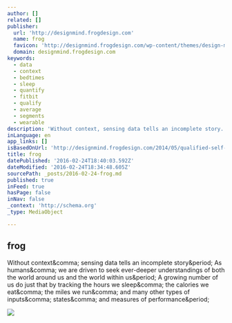 ```yaml
---
author: []
related: []
publisher:
  url: 'http://designmind.frogdesign.com'
  name: frog
  favicon: 'http://designmind.frogdesign.com/wp-content/themes/design-mind-4/static/icons/favicon.ico'
  domain: designmind.frogdesign.com
keywords:
  - data
  - context
  - bedtimes
  - sleep
  - quantify
  - fitbit
  - qualify
  - average
  - segments
  - wearable
description: 'Without context, sensing data tells an incomplete story. As humans, we are driven to seek ever-deeper understandings of both the world around us and the world within us. A growing number of us do just that by tracking the hours we sleep, the calories we eat, the miles we run, and many other types of inputs, states, and measures of performance.'
inLanguage: en
app_links: []
isBasedOnUrl: 'http://designmind.frogdesign.com/2014/05/qualified-self-going-beyond-quantification/'
title: frog
datePublished: '2016-02-24T18:40:03.592Z'
dateModified: '2016-02-24T18:34:48.605Z'
sourcePath: _posts/2016-02-24-frog.md
published: true
inFeed: true
hasPage: false
inNav: false
_context: 'http://schema.org'
_type: MediaObject

---
```

<article style=""><h1>frog</h1><p>Without context&amp;comma; sensing data tells an incomplete story&amp;period; As humans&amp;comma; we are driven to seek ever-deeper understandings of both the world around us and the world within us&amp;period; A growing number of us do just that by tracking the hours we sleep&amp;comma; the calories we eat&amp;comma; the miles we run&amp;comma; and many other types of inputs&amp;comma; states&amp;comma; and measures of performance&amp;period;</p><img src="http://designmind.frogdesign.com/wp-content/uploads/2014/09/shutterstock_172914791.edit_-1200x450.jpg" /></article>